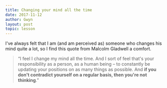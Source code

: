 ```yaml
---
title: Changing your mind all the time
date: 2017-11-12
author: Gwyn
layout: post
topic: lesson
---
```


I've always felt that I am (and am perceived as) someone who changes his mind quite a lot, so I find this quote from Malcolm Gladwell a comfort.

> &#8220;I feel I change my mind all the time. And I sort of feel that's your responsibility as a person, as a human being – to constantly be updating your positions on as many things as possible. And **if you don't contradict yourself on a regular basis, then you're not thinking**.&#8221;